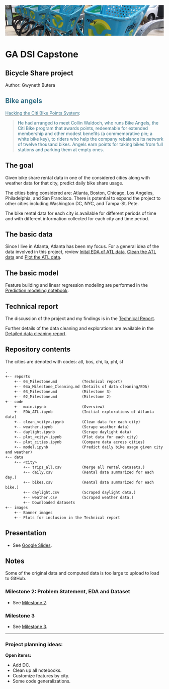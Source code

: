 <img src="./images/bikes_banner.jpg" width="1000" />

# GA DSI Capstone
## Bicycle Share project
Author: Gwyneth Butera

##  <span style='color:#3b748a'>Bike angels</span>
<span style="color:#3b748a"><a href="https://www.newyorker.com/magazine/2017/12/04/hacking-the-citi-bike-points-system"><span style="color:#3b748a">Hacking the Citi Bike Points System</span></a>:</span>
<blockquote><span style="color:#3b748a">He had arranged to meet Collin Waldoch, who runs Bike Angels, the Citi Bike program that awards points, redeemable for extended membership and other modest benefits (a commemorative pin; a white bike key), to riders who help the company rebalance its network of twelve thousand bikes. Angels earn points for taking bikes from full stations and parking them at empty ones.</span></blockquote>

## The goal
Given bike share rental data in one of the considered cities along with weather data for that city, predict daily bike share usage.

The cities being considered are: Atlanta, Boston, Chicago, Los Angeles, Philadelphia, and San Francisco. There is potential to expand the project to other cities including Washington DC, NYC, and Tampa-St. Pete.

The bike rental data for each city is available for different periods of time and  with different information collected for each city and time period.

## The basic data
Since I live in Atlanta, Atlanta has been my focus. For a general idea of the data involved in this project, review [Inital EDA of ATL data](EDA_ATL.ipynb), [Clean the ATL data](code/clean_atl.ipynb) and [Plot the ATL data](code/plot_atl.ipynb).

## The basic model
Feature building and linear regression modeling are performed in the [Prediction modeling notebook](code/model.ipynb).

## Technical report
The discussion of the project and my findings is in the [Technical Report](reports/04_Milestone.md).

Further details of the data cleaning and explorations are available in the [Detailed data cleaning report](reports/04a_Milestone_Cleaning.md).

## Repository contents
The cities are denoted with codes: atl, bos, chi, la, phl, sf

```
.
+-- reports
    +-- 04_Milestone.md           (Technical report)
    +-- 04a_Milestone_Cleaning.md (Details of data cleaning/EDA)
    +-- 03_Milestone.md           (Milestone 3)
    +-- 02_Milestone.md           (Milestone 2)
+-- code
    +-- main.ipynb                (Overview)
    +-- EDA_ATL.ipynb             (Initial explorations of Atlanta data)
    +-- clean_<city>.ipynb        (Clean data for each city)
    +-- weather.ipynb             (Scrape weather data)
    +-- daylight.ipynb            (Scrape daylight data)
    +-- plot_<city>.ipynb         (Plot data for each city)
    +-- plot_cities.ipynb         (Compare data across cities)
    +-- model.ipynb               (Predict daily bike usage given city and weather)
+-- data
    +-- <city>
        +-- trips_all.csv         (Merge all rental datasets.)
        +-- daily.csv             (Rental data summarized for each day.)
        +-- bikes.csv             (Rental data summarized for each bike.)
        +-- daylight.csv          (Scraped daylight data.)
        +-- weather.csv           (Scraped weather data.)
        +-- Downloaded datasets
+-- images
    +-- Banner images
    +-- Plots for inclusion in the Technical report
```

## Presentation
* See [Google Slides](https://docs.google.com/presentation/d/1wKPg5ixHR6wnIL1Ch6Md7X6fu3xuTKe8wIhZaTIeP10/edit?usp=sharing).


## Notes
Some of the original data and computed data is too large to upload to load to GitHub.

### Milestone 2: Problem Statement, EDA and Dataset
* See [Milestone 2](reports/02_Milestone.md).

### Milestone 3
* See [Milestone 3](reports/03_Milestone.md).

---

### Project planning ideas:
<b>Open items:</b>
- Add DC.
- Clean up all notebooks.
- Customize features by city.
- Some code generalizations.
